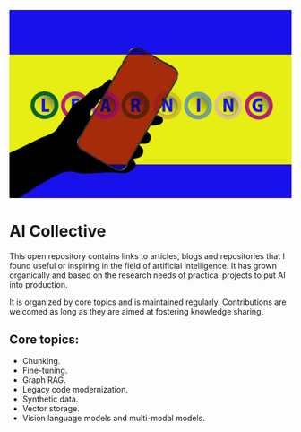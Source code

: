 ![AI Collective Logo](./image/AI%20collective.png)


# AI Collective

This open repository contains links to articles, blogs and repositories that I found useful or inspiring in the field of artificial intelligence. It has grown organically and based on the research needs of practical projects to put AI into production. 

It is organized by core topics and is maintained regularly. Contributions are welcomed as long as they are aimed at fostering knowledge sharing. 

## Core topics:
- Chunking.
- Fine-tuning.
- Graph RAG.
- Legacy code modernization.
- Synthetic data.
- Vector storage.
- Vision language models and multi-modal models.

